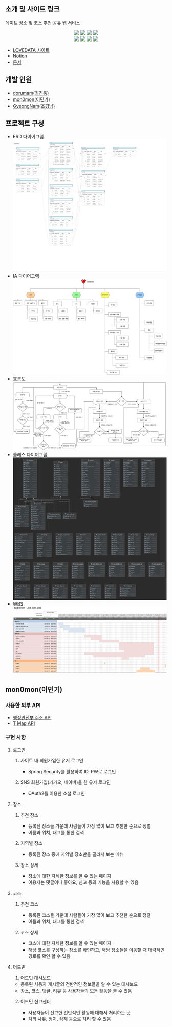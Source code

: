 ## 소개 및 사이트 링크

데이트 장소 및 코스 추천·공유 웹 서비스

<div align="center">
   <img src="https://img.shields.io/badge/java-007396?style=for-the-badge&logo=java&logoColor=white">
   <img src="https://img.shields.io/badge/spring-6DB33F?style=for-the-badge&logo=spring&logoColor=white">
   <img src="https://img.shields.io/badge/spring security-6DB33F?style=for-the-badge&logo=spring-security&logoColor=white">
   <img src="https://img.shields.io/badge/mysql-4479A1?style=for-the-badge&logo=mysql&logoColor=white">
</div>
<div align="center">
   <img src="https://img.shields.io/badge/html5-E34F26?style=for-the-badge&logo=html5&logoColor=white">
   <img src="https://img.shields.io/badge/css-1572B6?style=for-the-badge&logo=css3&logoColor=white">
   <img src="https://img.shields.io/badge/javascript-F7DF1E?style=for-the-badge&logo=javascript&logoColor=black">
   <img src="https://img.shields.io/badge/jquery-0769AD?style=for-the-badge&logo=jquery&logoColor=white">
</div>

- [LOVEDATA 사이트](http://mon0mon.duckdns.org:18080/)
- [Notion](https://scrawny-lizard-383.notion.site/LoveData-39e4f8ace2044240a7ae4f17b61e60e4?pvs=4)
- [문서](https://drive.google.com/drive/folders/1FZcA_fte9l0v0sEVKyW0xwx6NE6h7uUe)

## 개발 인원

- [dorumam(최진웅)](https://github.com/dorumamu/)
- [mon0mon(이민기)](https://github.com/mon0mon/)
- [GyeongNam(조경남)](https://github.com/GyeongNam/)

## 프로젝트 구성
- ERD 다이어그램
![ERD Diagram](https://raw.githubusercontent.com/mon0mon/LOVEDATA/main/img/README.md/Love_Data_ERD.png)
- IA 다이어그램
![IA Diagram ](https://raw.githubusercontent.com/mon0mon/LOVEDATA/main/img/README.md/LoveData_IA.png)
- 흐름도
![FlowChart](https://raw.githubusercontent.com/mon0mon/LOVEDATA/main/img/README.md/Love_Data_Flowchart.png)
- 클래스 다이어그램
![클래스 다이어그램](https://raw.githubusercontent.com/mon0mon/LOVEDATA/main/img/README.md/Love_Data_%ED%81%B4%EB%9E%98%EC%8A%A4%EB%8B%A4%EC%9D%B4%EC%96%B4%EA%B7%B8%EB%9E%A8.png)
- WBS
![WBS](https://raw.githubusercontent.com/mon0mon/LOVEDATA/main/img/README.md/wbs.png)

## mon0mon(이민기)

### 사용한 외부 API

- [행정안전부 주소 API](https://business.juso.go.kr/addrlink/openApi/apiExprn.do)
- [T Map API](https://tmapapi.sktelecom.com/)

### 구현 사항

1. 로그인

   1. 사이트 내 회원가입한 유저 로그인

      - Spring Security를 활용하여 ID, PW로 로그인

   2. SNS 회원가입(카카오, 네이버)을 한 유저 로그인
      - OAuth2를 이용한 소셜 로그인

2. 장소

   1. 추천 장소

      - 등록된 장소들 가운데 사람들이 가장 많이 보고 추천한 순으로 정렬
      - 이름과 위치, 태그를 통한 검색

   2. 지역별 장소

      - 등록된 장소 중에 지역별 장소만을 골라서 보는 메뉴

   3. 장소 상세

      - 장소에 대한 자세한 정보를 알 수 있는 페이지
      - 이용자는 댓글이나 좋아요, 신고 등의 기능을 사용할 수 있음

3. 코스

   1. 추천 코스

      - 등록된 코스들 가운데 사람들이 가장 많이 보고 추천한 순으로 정렬
      - 이름과 위치, 태그를 통한 검색

   2. 코스 상세

      - 코스에 대한 자세한 정보를 알 수 있는 페이지
      - 해당 코스를 구성하는 장소를 확인하고, 해당 장소들을 이동할 때 대략적인 경로를 확인 할 수 있음

4. 어드민

   1. 어드민 대시보드

   - 등록된 사용자 게시글의 전반적인 정보들을 알 수 있는 대시보드
   - 장소, 코스, 댓글, 리뷰 등 사용자들의 모든 활동을 볼 수 있음

   2. 어드민 신고센터

      - 사용자들이 신고한 전반적인 활동에 대해서 처리하는 곳
      - 처리 사유, 정지, 삭제 등으로 처리 할 수 있음
